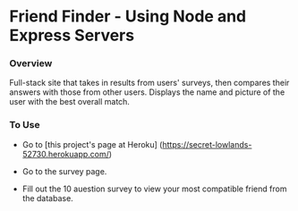 # Friend Finder - Using Node and Express Servers

### Overview

Full-stack site that takes in results from users' surveys, then compares their answers with those from other users. Displays the name and picture of the user with the best overall match.

### To Use

* Go to [this project's page at Heroku] (https://secret-lowlands-52730.herokuapp.com/)

* Go to the survey page.

* Fill out the 10 auestion survey to view your most compatible friend from the database.